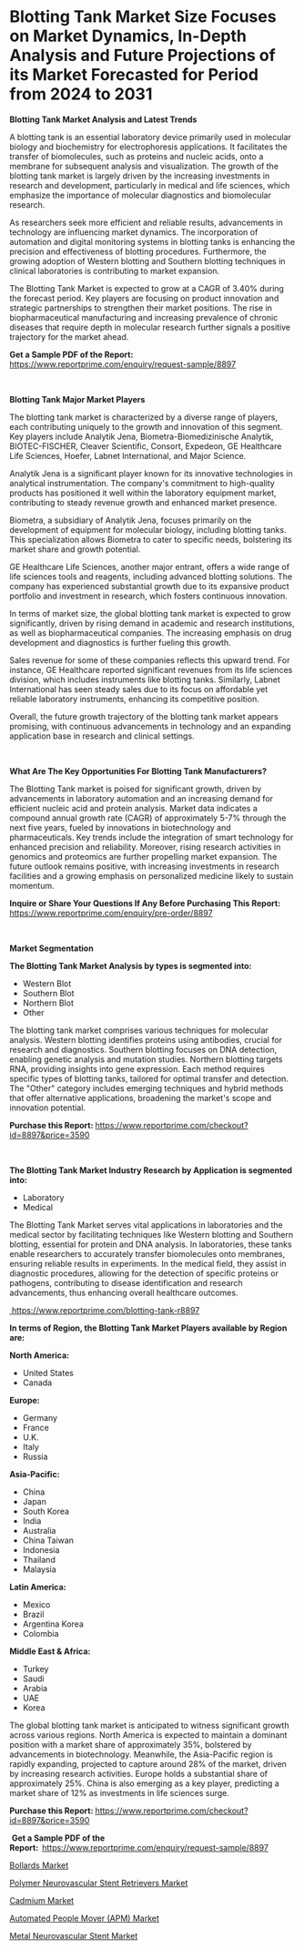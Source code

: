 <p><h1>Blotting Tank Market Size Focuses on Market Dynamics, In-Depth Analysis and Future Projections of its Market Forecasted for Period from 2024 to 2031</h1></p><p><strong>Blotting Tank Market Analysis and Latest Trends</strong></p>
<p><p>A blotting tank is an essential laboratory device primarily used in molecular biology and biochemistry for electrophoresis applications. It facilitates the transfer of biomolecules, such as proteins and nucleic acids, onto a membrane for subsequent analysis and visualization. The growth of the blotting tank market is largely driven by the increasing investments in research and development, particularly in medical and life sciences, which emphasize the importance of molecular diagnostics and biomolecular research.</p><p>As researchers seek more efficient and reliable results, advancements in technology are influencing market dynamics. The incorporation of automation and digital monitoring systems in blotting tanks is enhancing the precision and effectiveness of blotting procedures. Furthermore, the growing adoption of Western blotting and Southern blotting techniques in clinical laboratories is contributing to market expansion. </p><p>The Blotting Tank Market is expected to grow at a CAGR of 3.40% during the forecast period. Key players are focusing on product innovation and strategic partnerships to strengthen their market positions. The rise in biopharmaceutical manufacturing and increasing prevalence of chronic diseases that require depth in molecular research further signals a positive trajectory for the market ahead.</p></p>
<p><strong>Get a Sample PDF of the Report:&nbsp;</strong> <a href="https://www.reportprime.com/enquiry/request-sample/8897?utm_campaign=1087&utm_medium=2&utm_source=Github&utm_content=ia&utm_term=28112024&utm_id=blotting-tank">https://www.reportprime.com/enquiry/request-sample/8897</a></p>
<p>&nbsp;</p>
<p><strong>Blotting Tank Major Market Players</strong></p>
<p><p>The blotting tank market is characterized by a diverse range of players, each contributing uniquely to the growth and innovation of this segment. Key players include Analytik Jena, Biometra-Biomedizinische Analytik, BIOTEC-FISCHER, Cleaver Scientific, Consort, Expedeon, GE Healthcare Life Sciences, Hoefer, Labnet International, and Major Science.</p><p>Analytik Jena is a significant player known for its innovative technologies in analytical instrumentation. The company's commitment to high-quality products has positioned it well within the laboratory equipment market, contributing to steady revenue growth and enhanced market presence.</p><p>Biometra, a subsidiary of Analytik Jena, focuses primarily on the development of equipment for molecular biology, including blotting tanks. This specialization allows Biometra to cater to specific needs, bolstering its market share and growth potential.</p><p>GE Healthcare Life Sciences, another major entrant, offers a wide range of life sciences tools and reagents, including advanced blotting solutions. The company has experienced substantial growth due to its expansive product portfolio and investment in research, which fosters continuous innovation.</p><p>In terms of market size, the global blotting tank market is expected to grow significantly, driven by rising demand in academic and research institutions, as well as biopharmaceutical companies. The increasing emphasis on drug development and diagnostics is further fueling this growth.</p><p>Sales revenue for some of these companies reflects this upward trend. For instance, GE Healthcare reported significant revenues from its life sciences division, which includes instruments like blotting tanks. Similarly, Labnet International has seen steady sales due to its focus on affordable yet reliable laboratory instruments, enhancing its competitive position.</p><p>Overall, the future growth trajectory of the blotting tank market appears promising, with continuous advancements in technology and an expanding application base in research and clinical settings.</p></p>
<p>&nbsp;</p>
<p><strong>What Are The Key Opportunities For Blotting Tank Manufacturers?</strong></p>
<p><p>The Blotting Tank market is poised for significant growth, driven by advancements in laboratory automation and an increasing demand for efficient nucleic acid and protein analysis. Market data indicates a compound annual growth rate (CAGR) of approximately 5-7% through the next five years, fueled by innovations in biotechnology and pharmaceuticals. Key trends include the integration of smart technology for enhanced precision and reliability. Moreover, rising research activities in genomics and proteomics are further propelling market expansion. The future outlook remains positive, with increasing investments in research facilities and a growing emphasis on personalized medicine likely to sustain momentum.</p></p>
<p><strong>Inquire or Share Your Questions If Any Before Purchasing This Report:</strong> <a href="https://www.reportprime.com/enquiry/pre-order/8897?utm_campaign=1087&utm_medium=2&utm_source=Github&utm_content=ia&utm_term=28112024&utm_id=blotting-tank">https://www.reportprime.com/enquiry/pre-order/8897</a></p>
<p>&nbsp;</p>
<p><strong>Market Segmentation</strong></p>
<p><strong>The Blotting Tank Market Analysis by types is segmented into:</strong></p>
<p><ul><li>Western Blot</li><li>Southern Blot</li><li>Northern Blot</li><li>Other</li></ul></p>
<p><p>The blotting tank market comprises various techniques for molecular analysis. Western blotting identifies proteins using antibodies, crucial for research and diagnostics. Southern blotting focuses on DNA detection, enabling genetic analysis and mutation studies. Northern blotting targets RNA, providing insights into gene expression. Each method requires specific types of blotting tanks, tailored for optimal transfer and detection. The "Other" category includes emerging techniques and hybrid methods that offer alternative applications, broadening the market's scope and innovation potential.</p></p>
<p><strong>Purchase this Report:&nbsp;</strong><a href="https://www.reportprime.com/checkout?id=8897&price=3590&utm_campaign=1087&utm_medium=2&utm_source=Github&utm_content=ia&utm_term=28112024&utm_id=blotting-tank">https://www.reportprime.com/checkout?id=8897&price=3590</a></p>
<p>&nbsp;</p>
<p><strong>The Blotting Tank Market Industry Research by Application is segmented into:</strong></p>
<p><ul><li>Laboratory</li><li>Medical</li></ul></p>
<p><p>The Blotting Tank Market serves vital applications in laboratories and the medical sector by facilitating techniques like Western blotting and Southern blotting, essential for protein and DNA analysis. In laboratories, these tanks enable researchers to accurately transfer biomolecules onto membranes, ensuring reliable results in experiments. In the medical field, they assist in diagnostic procedures, allowing for the detection of specific proteins or pathogens, contributing to disease identification and research advancements, thus enhancing overall healthcare outcomes.</p></p>
<p><a href="https://www.reportprime.com/blotting-tank-r8897?utm_campaign=1087&utm_medium=2&utm_source=Github&utm_content=ia&utm_term=28112024&utm_id=blotting-tank">&nbsp;https://www.reportprime.com/blotting-tank-r8897</a></p>
<p><strong>In terms of Region, the Blotting Tank Market Players available by Region are:</strong></p>
<p>
    <p> <strong> North America: </strong>
        <ul>
            <li>United States</li>
            <li>Canada</li>
        </ul>
        </p> 
    <p> <strong> Europe: </strong>
        <ul>
            <li>Germany</li>
            <li>France</li>
            <li>U.K.</li>
            <li>Italy</li>
            <li>Russia</li>
        </ul>
        </p> 
    <p> <strong> Asia-Pacific: </strong>
        <ul>
            <li>China</li>
            <li>Japan</li>
            <li>South Korea</li>
            <li>India</li>
            <li>Australia</li>
            <li>China Taiwan</li>
            <li>Indonesia</li>
            <li>Thailand</li>
            <li>Malaysia</li>
        </ul>
        </p> 
    <p> <strong> Latin America: </strong>
        <ul>
            <li>Mexico</li>
            <li>Brazil</li>
            <li>Argentina Korea</li>
            <li>Colombia</li>
        </ul>
        </p> 
    <p> <strong> Middle East & Africa: </strong>
        <ul>
            <li>Turkey</li>
            <li>Saudi</li>
            <li>Arabia</li>
            <li>UAE</li>
            <li>Korea</li>
        </ul>
    </p>
    </p>
<p><p>The global blotting tank market is anticipated to witness significant growth across various regions. North America is expected to maintain a dominant position with a market share of approximately 35%, bolstered by advancements in biotechnology. Meanwhile, the Asia-Pacific region is rapidly expanding, projected to capture around 28% of the market, driven by increasing research activities. Europe holds a substantial share of approximately 25%. China is also emerging as a key player, predicting a market share of 12% as investments in life sciences surge.</p></p>
<p><strong>Purchase this Report: </strong><a href="https://www.reportprime.com/checkout?id=8897&price=3590&utm_campaign=1087&utm_medium=2&utm_source=Github&utm_content=ia&utm_term=28112024&utm_id=blotting-tank">https://www.reportprime.com/checkout?id=8897&price=3590</a></p>
<p>&nbsp;<strong>Get a Sample PDF of the Report:&nbsp;&nbsp;</strong><a href="https://www.reportprime.com/enquiry/request-sample/8897?utm_campaign=1087&utm_medium=2&utm_source=Github&utm_content=ia&utm_term=28112024&utm_id=blotting-tank">https://www.reportprime.com/enquiry/request-sample/8897</a></p>
<p><strong></strong></p>
<p><p><a href="https://www.linkedin.com/pulse/bollards-market-shifts-strategic-analysi-evo-insights-y1uve?utm_campaign=1087&utm_medium=2&utm_source=Github&utm_content=ia&utm_term=28112024&utm_id=blotting-tank">Bollards Market</a></p><p><a href="https://github.com/WashimHussain441/Market-Research-Report-List-1/blob/main/polymer-neurovascular-stent-retrievers-market.md?utm_campaign=1087&utm_medium=2&utm_source=Github&utm_content=ia&utm_term=28112024&utm_id=blotting-tank">Polymer Neurovascular Stent Retrievers Market</a></p><p><a href="https://www.linkedin.com/pulse/exploring-cadmium-market-dynamics-global-trends-future-4kdee?utm_campaign=1087&utm_medium=2&utm_source=Github&utm_content=ia&utm_term=28112024&utm_id=blotting-tank">Cadmium Market</a></p><p><a href="https://issuu.com/reportprime-2/docs/automated-people-mover-apm-market-s_f5cdf2df337564?utm_campaign=1087&utm_medium=2&utm_source=Github&utm_content=ia&utm_term=28112024&utm_id=blotting-tank">Automated People Mover (APM) Market</a></p><p><a href="https://github.com/manesros8/Market-Research-Report-List-1/blob/main/metal-neurovascular-stent-market.md?utm_campaign=1087&utm_medium=2&utm_source=Github&utm_content=ia&utm_term=28112024&utm_id=blotting-tank">Metal Neurovascular Stent Market</a></p></p>